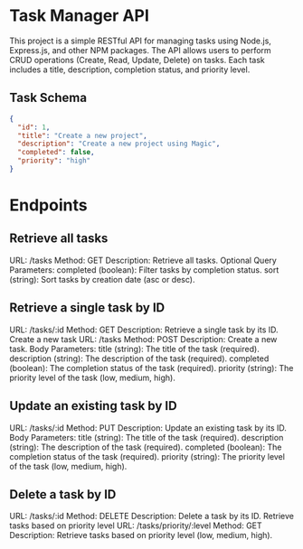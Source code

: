 # Task Manager API

This project is a simple RESTful API for managing tasks using Node.js, Express.js, and other NPM packages. The API allows users to perform CRUD operations (Create, Read, Update, Delete) on tasks. Each task includes a title, description, completion status, and priority level.

## Task Schema

```json
{
  "id": 1,
  "title": "Create a new project",
  "description": "Create a new project using Magic",
  "completed": false,
  "priority": "high"
}

```

# Endpoints
## Retrieve all tasks
URL: /tasks
Method: GET
Description: Retrieve all tasks.
Optional Query Parameters:
completed (boolean): Filter tasks by completion status.
sort (string): Sort tasks by creation date (asc or desc).


## Retrieve a single task by ID

URL: /tasks/:id
Method: GET
Description: Retrieve a single task by its ID.
Create a new task
URL: /tasks
Method: POST
Description: Create a new task.
Body Parameters:
title (string): The title of the task (required).
description (string): The description of the task (required).
completed (boolean): The completion status of the task (required).
priority (string): The priority level of the task (low, medium, high).


## Update an existing task by ID

URL: /tasks/:id
Method: PUT
Description: Update an existing task by its ID.
Body Parameters:
title (string): The title of the task (required).
description (string): The description of the task (required).
completed (boolean): The completion status of the task (required).
priority (string): The priority level of the task (low, medium, high).


## Delete a task by ID

URL: /tasks/:id
Method: DELETE
Description: Delete a task by its ID.
Retrieve tasks based on priority level
URL: /tasks/priority/:level
Method: GET
Description: Retrieve tasks based on priority level (low, medium, high).